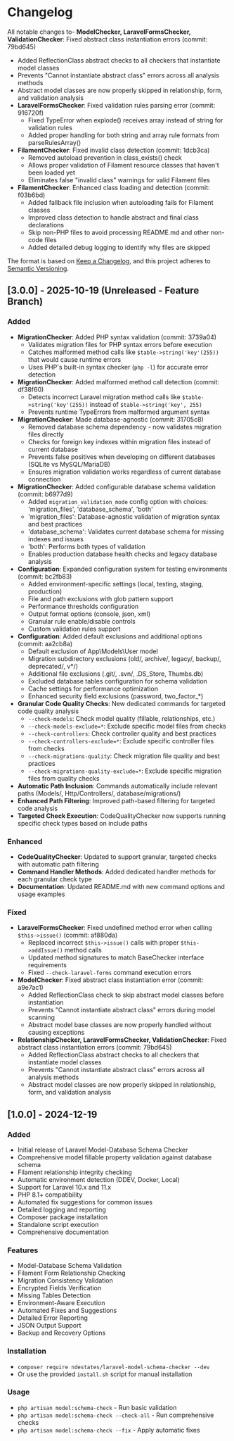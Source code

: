 # Changelog

All notable changes to- **ModelChecker, LaravelFormsChecker, ValidationChecker**: Fixed abstract class instantiation errors (commit: 79bd645)
  - Added ReflectionClass abstract checks to all checkers that instantiate model classes
  - Prevents "Cannot instantiate abstract class" errors across all analysis methods
  - Abstract model classes are now properly skipped in relationship, form, and validation analysis
- **LaravelFormsChecker**: Fixed validation rules parsing error (commit: 916720f)
  - Fixed TypeError when explode() receives array instead of string for validation rules
  - Added proper handling for both string and array rule formats from parseRulesArray()
- **FilamentChecker**: Fixed invalid class detection (commit: 1dcb3ca)
  - Removed autoload prevention in class_exists() check
  - Allows proper validation of Filament resource classes that haven't been loaded yet
  - Eliminates false "invalid class" warnings for valid Filament files
- **FilamentChecker**: Enhanced class loading and detection (commit: f03b6bd)
  - Added fallback file inclusion when autoloading fails for Filament classes
  - Improved class detection to handle abstract and final class declarations
  - Skip non-PHP files to avoid processing README.md and other non-code files
  - Added detailed debug logging to identify why files are skipped

The format is based on [Keep a Changelog](https://keepachangelog.com/en/1.0.0/),
and this project adheres to [Semantic Versioning](https://semver.org/spec/v2.0.0.html).

## [3.0.0] - 2025-10-19 (Unreleased - Feature Branch)

### Added
- **MigrationChecker**: Added PHP syntax validation (commit: 3739a04)
  - Validates migration files for PHP syntax errors before execution
  - Catches malformed method calls like `$table->string('key'(255))` that would cause runtime errors
  - Uses PHP's built-in syntax checker (`php -l`) for accurate error detection
- **MigrationChecker**: Added malformed method call detection (commit: df38f60)
  - Detects incorrect Laravel migration method calls like `$table->string('key'(255))` instead of `$table->string('key', 255)`
  - Prevents runtime TypeErrors from malformed argument syntax
- **MigrationChecker**: Made database-agnostic (commit: 31705c8)
  - Removed database schema dependency - now validates migration files directly
  - Checks for foreign key indexes within migration files instead of current database
  - Prevents false positives when developing on different databases (SQLite vs MySQL/MariaDB)
  - Ensures migration validation works regardless of current database connection
- **MigrationChecker**: Added configurable database schema validation (commit: b6977d9)
  - Added `migration_validation_mode` config option with choices: 'migration_files', 'database_schema', 'both'
  - 'migration_files': Database-agnostic validation of migration syntax and best practices
  - 'database_schema': Validates current database schema for missing indexes and issues
  - 'both': Performs both types of validation
  - Enables production database health checks and legacy database analysis
- **Configuration**: Expanded configuration system for testing environments (commit: bc2fb83)
  - Added environment-specific settings (local, testing, staging, production)
  - File and path exclusions with glob pattern support
  - Performance thresholds configuration
  - Output format options (console, json, xml)
  - Granular rule enable/disable controls
  - Custom validation rules support
- **Configuration**: Added default exclusions and additional options (commit: aa2cb8a)
  - Default exclusion of App\Models\User model
  - Migration subdirectory exclusions (old/, archive/, legacy/, backup/, deprecated/, v*/)
  - Additional file exclusions (.git/, .svn/, .DS_Store, Thumbs.db)
  - Excluded database tables configuration for schema validation
  - Cache settings for performance optimization
  - Enhanced security field exclusions (password, two_factor_*)
- **Granular Code Quality Checks**: New dedicated commands for targeted code quality analysis
  - `--check-models`: Check model quality (fillable, relationships, etc.)
  - `--check-models-exclude=*`: Exclude specific model files from checks
  - `--check-controllers`: Check controller quality and best practices
  - `--check-controllers-exclude=*`: Exclude specific controller files from checks
  - `--check-migrations-quality`: Check migration file quality and best practices
  - `--check-migrations-quality-exclude=*`: Exclude specific migration files from quality checks
- **Automatic Path Inclusion**: Commands automatically include relevant paths (Models/, Http/Controllers/, database/migrations/)
- **Enhanced Path Filtering**: Improved path-based filtering for targeted code analysis
- **Targeted Check Execution**: CodeQualityChecker now supports running specific check types based on include paths

### Enhanced
- **CodeQualityChecker**: Updated to support granular, targeted checks with automatic path filtering
- **Command Handler Methods**: Added dedicated handler methods for each granular check type
- **Documentation**: Updated README.md with new command options and usage examples

### Fixed
- **LaravelFormsChecker**: Fixed undefined method error when calling `$this->issue()` (commit: af880da)
  - Replaced incorrect `$this->issue()` calls with proper `$this->addIssue()` method calls
  - Updated method signatures to match BaseChecker interface requirements
  - Fixed `--check-laravel-forms` command execution errors
- **ModelChecker**: Fixed abstract class instantiation error (commit: a9e7ac1)
  - Added ReflectionClass check to skip abstract model classes before instantiation
  - Prevents "Cannot instantiate abstract class" errors during model scanning
  - Abstract model base classes are now properly handled without causing exceptions
- **RelationshipChecker, LaravelFormsChecker, ValidationChecker**: Fixed abstract class instantiation errors (commit: 79bd645)
  - Added ReflectionClass abstract checks to all checkers that instantiate model classes
  - Prevents "Cannot instantiate abstract class" errors across all analysis methods
  - Abstract model classes are now properly skipped in relationship, form, and validation analysis

## [1.0.0] - 2024-12-19

### Added
- Initial release of Laravel Model-Database Schema Checker
- Comprehensive model fillable property validation against database schema
- Filament relationship integrity checking
- Automatic environment detection (DDEV, Docker, Local)
- Support for Laravel 10.x and 11.x
- PHP 8.1+ compatibility
- Automated fix suggestions for common issues
- Detailed logging and reporting
- Composer package installation
- Standalone script execution
- Comprehensive documentation

### Features
- Model-Database Schema Validation
- Filament Form Relationship Checking
- Migration Consistency Validation
- Encrypted Fields Verification
- Missing Tables Detection
- Environment-Aware Execution
- Automated Fixes and Suggestions
- Detailed Error Reporting
- JSON Output Support
- Backup and Recovery Options

### Installation
- `composer require ndestates/laravel-model-schema-checker --dev`
- Or use the provided `install.sh` script for manual installation

### Usage
- `php artisan model:schema-check` - Run basic validation
- `php artisan model:schema-check --check-all` - Run comprehensive checks
- `php artisan model:schema-check --fix` - Apply automatic fixes